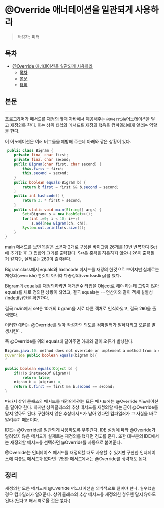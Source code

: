 # @Override 애너테이션을 일관되게 사용하라

> 작성자: 피터

## 목차
- [@Override 애너테이션을 일관되게 사용하라](#Override-애너테이션을-일관되게-사용하라)
  - [목차](#목차)
  - [본문](#본문)
  - [정리](#정리)
## 본문
---

프로그래머가 메서드를 재정의 할때 자바에서 제공해주는 `@Override`어노테이션을 달고 재정의를 한다. 이는 상위 타입의 메서드를 재정의 했음을 컴파일러에게 알리는 역할을 한다.

이 어노테이션은 여러 버그들을 예방해 주는데 아래와 같은 상황이 있다.
```java
 public class Bigram {
	private final char first;
	private final char second;
	public Bigram(char first, char second) {
		this.first = first;
		this.second = second;
	}
	public boolean equals(Bigram b) {
		return b.first = first && b.second = second;
	}
	public int hashcode() {
		return 31 * first + second;
	}
	public static void main(String[] args) {
		Set<Bigram> s = new HashSet<>();
		for(int i=0; i < 10; i++;) 
			s.add(new Bigram(ch, ch));
		System.out.println(s.size());
	}
}
```
main 메서드를 보면 똑같은 소문자 2개로 구성된 바이그램 26개를 10번 반복하여 Set에 추가한 후 그 집합의 크기를 출력한다. Set은 중복을 허용하지 않으니 26이 출력될 거 같지만, 실제로는 260이 출력된다.

Bigram class에서 equals와 hashcode 메서드를 재정의 한것으로 보이지만 실제로는 재정의(override) 한것이 아니라 다중정의(overloading)를 했다. 

Bigram의 equals를 재정의하려면 매개변수 타입을 Object로 해야 하는데 그렇지 않아 equals를 새로 정의한 상황이 되었고, 결국 equals는 ==연산자와 같이 객체 실별성(indetify)만을 확인한다.

결국 main에서 set은 10개의 bigram을 서로 다른 객체로 인식하였고, 결국 260을 출력했다.

이러한 에러는 @Override를 달아 작성자의 의도를 컴파일러가 알아차리고 오류를 발생시킨다.

즉 @Override를 위의 equals에 달아주면 아래와 같이 오류가 발생한다.
```java
Bigram.java.10: method does not override or implement a method from a supertype
@Override public boolean equals(bigram b){
^
```
```java
public boolean equals(Object b) {
	if(!(o instanceOf Bigram))
		return false;
	Bigram b = (Bigram) 0;
	return b.first == first && b.second == second;
}
```
따라서 상위 클래스의 메서드를 재정의하려는 모든 메서드에는 @Override 어노테이션을 달아야 한다. 하지만 상위클래스의 추상 메서드를 재정의할 때는 굳이 @Override를 달지 않아도 된다. 구현하지 않은 추상메서드가 남아 있다면 컴파일러가 그 사실을 바로 알려주기 때문이다. 

IDE는 @Override를 일관되게 사용하도록 부추긴다. IDE 설정에 따라 @Override가 달려있지 않은 메서드가 실제로는 재정의를 했다면 경고를 준다. 또한 대부분의 IDE에서는 재정의할 메서드를 선택하면 @Override를 자동으로 붙여준다.

@Override는 인터페이스 메서드를 재정의할 때도 사용할 수 있지만 구현한 인터페이스에 디폴트 메서드가 없다면 구현한 메서드에서는 @Override를 생략해도 된다.

## 정리

재정의한 모든 메서드에 @Override 어노테이션을 의식적으로 달아야 한다.
실수했을 경우 컴파일러가 알려준다.
상위 클래스의 추상 메서드를 재정의한 경우엔 달지 않아도 된다.(단다고 해서 해로울 것은 없다.)
